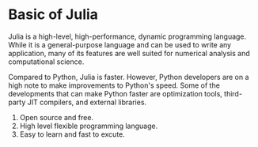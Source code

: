 # Basic of Julia 

Julia is a high-level, high-performance, dynamic programming language. While it is a general-purpose language and can be used to write any application, many of its features are well suited for numerical analysis and computational science.

Compared to Python, Julia is faster. However, Python developers are on a high note to make improvements to Python's speed. Some of the developments that can make Python faster are optimization tools, third-party JIT compilers, and external libraries.
 
1. Open source and free.
2. High level flexible programming language.
3. Easy to learn and fast to excute.

